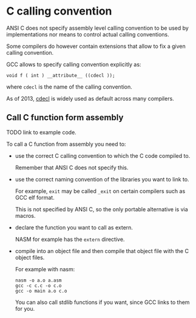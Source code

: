 # C calling convention

ANSI C does not specify assembly level calling convention to be used by implementations nor means to control actual calling conventions.

Some compilers do however contain extensions that allow to fix a given calling convention.

GCC allows to specify calling convention explicitly as:

    void f ( int ) __attribute__ ((cdecl ));

where `cdecl` is the name of the calling convention.

As of 2013, [cdecl](cdecl.md) is widely used as default across many compilers.

## Call C function form assembly

TODO link to example code.

To call a C function from assembly you need to:

-   use the correct C calling convention to which the C code compiled to.

    Remember that ANSI C does not specify this.

-   use the correct naming convention of the libraries you want to link to.

    For example, `exit` may be called `_exit` on certain compilers such as GCC elf format.

    This is not specified by ANSI C, so the only portable alternative is via macros.

-   declare the function you want to call as extern.

    NASM for example has the `extern` directive.

-   compile into an object file and then compile that object file with the C object files.

    For example with nasm:

        nasm -o a.o a.asm
        gcc -c c.c -o c.o
        gcc -o main a.o c.o

    You can also call stdlib functions if you want, since GCC links to them for you.
